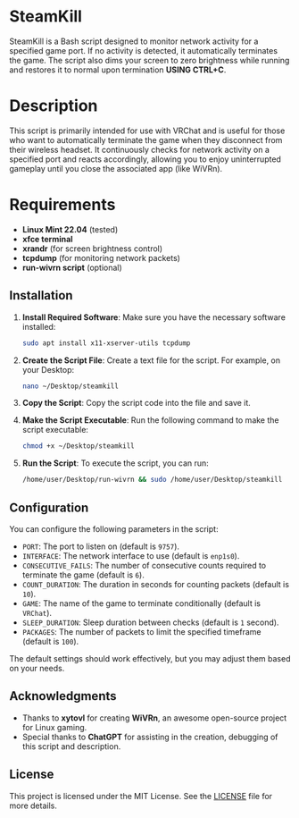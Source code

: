 # SteamKill

SteamKill is a Bash script designed to monitor network activity for a specified game port. If no activity is detected, it automatically terminates the game. The script also dims your screen to zero brightness while running and restores it to normal upon termination **USING CTRL+C**.

# Description

This script is primarily intended for use with VRChat and is useful for those who want to automatically terminate the game when they disconnect from their wireless headset. It continuously checks for network activity on a specified port and reacts accordingly, allowing you to enjoy uninterrupted gameplay until you close the associated app (like WiVRn).

# Requirements

- **Linux Mint 22.04** (tested)
- **xfce terminal**
- **xrandr** (for screen brightness control)
- **tcpdump** (for monitoring network packets)
- **run-wivrn script** (optional)

## Installation

1. **Install Required Software**:
   Make sure you have the necessary software installed:
   ```bash
   sudo apt install x11-xserver-utils tcpdump
   ```

2. **Create the Script File**:
   Create a text file for the script. For example, on your Desktop:
   ```bash
   nano ~/Desktop/steamkill
   ```

3. **Copy the Script**:
   Copy the script code into the file and save it.

4. **Make the Script Executable**:
   Run the following command to make the script executable:
   ```bash
   chmod +x ~/Desktop/steamkill
   ```

5. **Run the Script**:
   To execute the script, you can run:
   ```bash
   /home/user/Desktop/run-wivrn && sudo /home/user/Desktop/steamkill
   ```

## Configuration

You can configure the following parameters in the script:

- `PORT`: The port to listen on (default is `9757`).
- `INTERFACE`: The network interface to use (default is `enp1s0`).
- `CONSECUTIVE_FAILS`: The number of consecutive counts required to terminate the game (default is `6`).
- `COUNT_DURATION`: The duration in seconds for counting packets (default is `10`).
- `GAME`: The name of the game to terminate conditionally (default is `VRChat`).
- `SLEEP_DURATION`: Sleep duration between checks (default is `1` second).
- `PACKAGES`: The number of packets to limit the specified timeframe (default is `100`).

The default settings should work effectively, but you may adjust them based on your needs.

## Acknowledgments

- Thanks to **xytovl** for creating **WiVRn**, an awesome open-source project for Linux gaming.
- Special thanks to **ChatGPT** for assisting in the creation, debugging of this script and description.

## License

This project is licensed under the MIT License. See the [LICENSE](LICENSE) file for more details.

